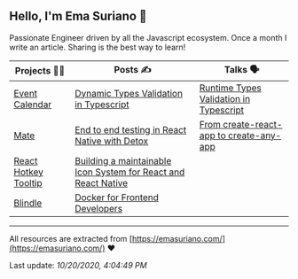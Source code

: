 ## Hello, I'm Ema Suriano 👋

Passionate Engineer driven by all the Javascript ecosystem. Once a month I write an article. Sharing is the best way to learn!


| Projects 👨‍💻 | Posts ✍️ | Talks 🗣 |
| --- | --- | --- |
| [Event Calendar](https://github.com/EmaSuriano/gatsby-starter-event-calendar) | [Dynamic Types Validation in Typescript](https://emasuriano.com/blog/Dynamic-Types-Validation-in-Typescript) | [Runtime Types Validation in Typescript](https://slides.com/emasuriano/runtime-types-validation-in-typescript) |
| [Mate](https://github.com/EmaSuriano/gatsby-starter-mate) | [End to end testing in React Native with Detox](https://emasuriano.com/blog/End-to-end-testing-in-React-Native-with-Detox) | [From create-react-app to create-any-app](https://from-cra-to-caa.netlify.app) |
| [React Hotkey Tooltip](https://github.com/EmaSuriano/react-hotkey-tooltip) | [Building a maintainable Icon System for React and React Native](https://emasuriano.com/blog/Building-a-maintainable-Icon-System-for-React-and-React-Native) |  |
| [Blindle](https://blindle.github.io/page1.html#menu1-2c) | [Docker for Frontend Developers](https://emasuriano.com/blog/Docker-for-Frontend-Developers) |  |

---

All resources are extracted from [https://emasuriano.com/](https://emasuriano.com/) ❤️

Last update: _10/20/2020, 4:04:49 PM_